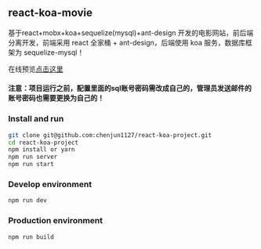## react-koa-movie

基于react+mobx+koa+sequelize(mysql)+ant-design 开发的电影网站，前后端分离开发，前端采用 react 全家桶 + ant-design，后端使用 koa 服务，数据库框架为 sequelize-mysql！

在线预览[点击这里](http://119.29.165.98/react-movie/#/)

#### 注意：项目运行之前，配置里面的sql账号密码需改成自己的，管理员发送邮件的账号密码也需要更换为自己的！

### Install and run
```bash
git clone git@github.com:chenjun1127/react-koa-project.git
cd react-koa-project
npm install or yarn
npm run server 
npm run start
```

### Develop environment
```bash
npm run dev
```
### Production environment
```bash
npm run build
```
